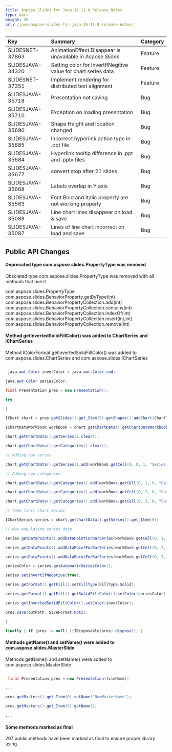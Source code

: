 ```yaml
---
title: Aspose.Slides for Java 16.11.0 Release Notes
type: docs
weight: 20
url: /java/aspose-slides-for-java-16-11-0-release-notes/
---
```


|**Key** |**Summary** |**Category** |
| :- | :- | :- |
|SLIDESNET-37863|AnimationEffect.Disappear is unavailable in Aspose.Slides|Feature|
|SLIDESJAVA-34320|Setting color for InvertIfNegitive value for chart series data|Feature|
|SLIDESNET-37351|Implement rendering for distributed text alignment|Feature|
|SLIDESJAVA-35718|Presentation not saving|Bug|
|SLIDESJAVA-35710|Exception on loading presentation|Bug|
|SLIDESJAVA-35690|Shape Height and location changed|Bug|
|SLIDESJAVA-35685|Incorrect hyperlink action type in .ppt file|Bug|
|SLIDESJAVA-35684|Hyperlink tooltip difference in .ppt and .pptx files|Bug|
|SLIDESJAVA-35677|convert stop after 21 slides|Bug|
|SLIDESJAVA-35668|Labels overlap in Y axis|Bug|
|SLIDESJAVA-35563|Font Bold and Italic property are not working properly|Bug|
|SLIDESJAVA-35088|Line chart lines disappear on load & save|Bug|
|SLIDESJAVA-35087|Lines of line chart incorrect on load and save|Bug|
## **Public API Changes**
#### **Deprecated type com.aspose.slides.PropertyType was removed**
Obsoleted type com.aspose.slides.PropertyType was removed with all methods that use it

com.aspose.slides.PropertyType
com.aspose.slides.BehaviorProperty.getByType(int)
com.aspose.slides.BehaviorPropertyCollection.add(int)
com.aspose.slides.BehaviorPropertyCollection.contains(int)
com.aspose.slides.BehaviorPropertyCollection.indexOf(int)
com.aspose.slides.BehaviorPropertyCollection.insert(int,int)
com.aspose.slides.BehaviorPropertyCollection.remove(int)
#### **Method getInvertedSolidFillColor() was added to ChartSeries and IChartSeries**
Method IColorFormat getInvertedSolidFillColor() was added to com.aspose.slides.ChartSeries and com.aspose.slides.IChartSeries

``` java

 java.awt.Color inverColor = java.awt.Color.red;

java.awt.Color seriesColor;

final Presentation pres = new Presentation();

try

{

IChart chart = pres.getSlides().get_Item(0).getShapes().addChart(ChartType.ClusteredColumn, 100, 100, 400, 300);

IChartDataWorkbook workBook = chart.getChartData().getChartDataWorkbook();

chart.getChartData().getSeries().clear();

chart.getChartData().getCategories().clear();

// Adding new series

chart.getChartData().getSeries().add(workBook.getCell(0, 0, 1, "Series 1"), chart.getType());

// Adding new categories

chart.getChartData().getCategories().add(workBook.getCell(0, 1, 0, "Category 1"));

chart.getChartData().getCategories().add(workBook.getCell(0, 2, 0, "Category 2"));

chart.getChartData().getCategories().add(workBook.getCell(0, 3, 0, "Category 3"));

// Take first chart series

IChartSeries series = chart.getChartData().getSeries().get_Item(0);

// Now populating series data

series.getDataPoints().addDataPointForBarSeries(workBook.getCell(0, 1, 1, -20));

series.getDataPoints().addDataPointForBarSeries(workBook.getCell(0, 2, 1, 50));

series.getDataPoints().addDataPointForBarSeries(workBook.getCell(0, 3, 1, -30));

seriesColor = series.getAutomaticSeriesColor();

series.setInvertIfNegative(true);

series.getFormat().getFill().setFillType(FillType.Solid);

series.getFormat().getFill().getSolidFillColor().setColor(seriesColor);

series.getInvertedSolidFillColor().setColor(inverColor);

pres.save(outPath, SaveFormat.Pptx);

}

finally { if (pres != null) ((IDisposable)pres).dispose(); }

```
#### **Methods getName() and setName() were added to com.aspose.slides.MasterSlide**
Methods getName() and setName() were added to com.aspose.slides.MasterSlide

``` java

 final Presentation pres = new Presentation(fileName);

...

pres.getMasters().get_Item(0).setName("NewMasterName");

pres.getMasters().get_Item(0).getName();

...

```
#### **Some methods marked as final**
297 public methods have been marked as final to ensure proper library using.
